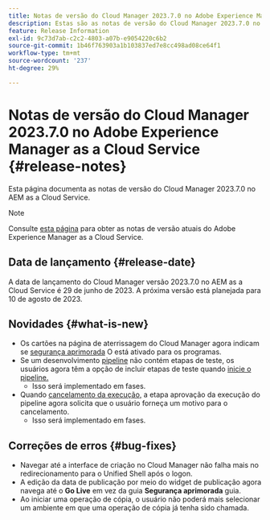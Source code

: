 ```yaml
---
title: Notas de versão do Cloud Manager 2023.7.0 no Adobe Experience Manager as a Cloud Service
description: Estas são as notas de versão do Cloud Manager 2023.7.0 no AEM as a Cloud Service.
feature: Release Information
exl-id: 9c73d7ab-c2c2-4803-a07b-e9054220c6b2
source-git-commit: 1b46f763903a1b103837ed7e8cc498ad08ce64f1
workflow-type: tm+mt
source-wordcount: '237'
ht-degree: 29%

---
```



# Notas de versão do Cloud Manager 2023.7.0 no Adobe Experience Manager as a Cloud Service {#release-notes}

Esta página documenta as notas de versão do Cloud Manager 2023.7.0 no AEM as a Cloud Service.

>[!NOTE]
>
>Consulte [esta página](/help/release-notes/release-notes-cloud/release-notes-current.md) para obter as notas de versão atuais do Adobe Experience Manager as a Cloud Service.

## Data de lançamento {#release-date}

A data de lançamento do Cloud Manager versão 2023.7.0 no AEM as a Cloud Service é 29 de junho de 2023. A próxima versão está planejada para 10 de agosto de 2023.

## Novidades {#what-is-new}

* Os cartões na página de aterrissagem do Cloud Manager agora indicam se [segurança aprimorada](/help/implementing/cloud-manager/getting-access-to-aem-in-cloud/creating-production-programs.md) O está ativado para os programas.
* Se um desenvolvimento [pipeline](/help/implementing/cloud-manager/configuring-pipelines/introduction-ci-cd-pipelines.md) não contém etapas de teste, os usuários agora têm a opção de incluir etapas de teste quando [inicie o pipeline.](/help/implementing/cloud-manager/configuring-pipelines/managing-pipelines.md#running-pipelines)
   * Isso será implementado em fases.
* Quando [cancelamento da execução,](/help/implementing/cloud-manager/configuring-pipelines/managing-pipelines.md#view-details) a etapa aprovação da execução do pipeline agora solicita que o usuário forneça um motivo para o cancelamento.
   * Isso será implementado em fases.

## Correções de erros {#bug-fixes}

* Navegar até a interface de criação no Cloud Manager não falha mais no redirecionamento para o Unified Shell após o logon.
* A edição da data de publicação por meio do widget de publicação agora navega até o **Go Live** em vez da guia **Segurança aprimorada** guia.
* Ao iniciar uma operação de cópia, o usuário não poderá mais selecionar um ambiente em que uma operação de cópia já tenha sido chamada.
